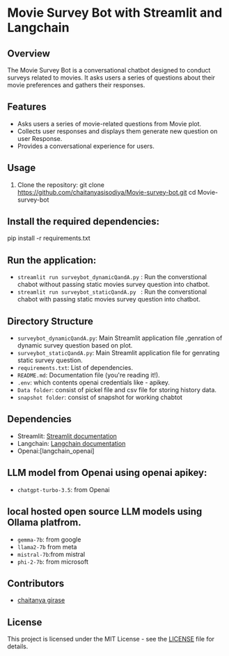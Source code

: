 # Movie Survey Bot with Streamlit and Langchain

## Overview
The Movie Survey Bot is a conversational chatbot designed to conduct surveys related to movies. It asks users a series of questions about their movie preferences and gathers their responses.

## Features
- Asks users a series of movie-related questions from Movie plot.
- Collects user responses and displays them generate new question on user Response.
- Provides a conversational experience for users.

## Usage
1. Clone the repository:
   git clone https://github.com/chaitanyasisodiya/Movie-survey-bot.git
   cd Movie-survey-bot
   
## Install the required dependencies:   
pip install -r requirements.txt

## Run the application:
- `streamlit run surveybot_dynamicQandA.py` : Run the converstional chabot without passing static movies survey question into chatbot.
- `streamlit run surveybot_staticQandA.py ` : Run the converstional chabot with passing static movies survey question into chatbot.

## Directory Structure
- `surveybot_dynamicQandA.py`: Main Streamlit application file ,genration of dynamic survey question based on plot.
- `surveybot_staticQandA.py`: Main Streamlit application file for genrating static survey question.
- `requirements.txt`: List of dependencies.
- `README.md`: Documentation file (you're reading it!).
- `.env`: which contents openai credentials like - apikey.
- `Data folder`: consist of pickel file and csv file for storing history data.
- `snapshot folder`: consist of snapshot for working chabtot

## Dependencies
- Streamlit: [Streamlit documentation](https://docs.streamlit.io/)
- Langchain: [Langchain documentation](https://github.com/langchain/langchain)
- Openai:[langchain_openai]

## LLM model from Openai using openai apikey:
- `chatgpt-turbo-3.5`: from Openai

## local hosted open source LLM models using Ollama platfrom.
- `gemma-7b`: from google
- `llama2-7b` from meta
- `mistral-7b`:from mistral
- `phi-2-7b`: from microsoft


## Contributors
- [chaitanya girase](https://github.com/your-username)

## License
This project is licensed under the MIT License - see the [LICENSE](LICENSE) file for details.